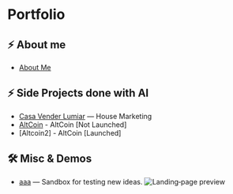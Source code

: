 # Portfolio



## ⚡ About me
- [About Me](https://pastebin.com/zaYd6pg9)


## ⚡ Side Projects done with AI
- [Casa Vender Lumiar](https://github.com/jp864/casa-vender-lumiar) — House Marketing
- [AltCoin](https://github.com/jp864/altcoin) - AltCoin [Not Launched]
- [Altcoin2]                                   - AltCoin [Launched] 


## 🛠️ Misc & Demos
- [aaa](https://github.com/jp864/aaa) — Sandbox for testing new ideas.
![Landing‑page preview](./assets/new-landing-page-screenshot.png)
